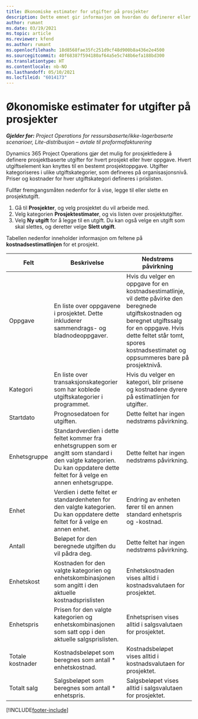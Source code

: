 ```yaml
---
title: Økonomiske estimater for utgifter på prosjekter
description: Dette emnet gir informasjon om hvordan du definerer eller beregner prosjektrelaterte utgifter.
author: rumant
ms.date: 03/19/2021
ms.topic: article
ms.reviewer: kfend
ms.author: rumant
ms.openlocfilehash: 18d8568fae35fc251d9cf48d900b8a436e2e4500
ms.sourcegitcommit: 40f68387f594180af64a5e5c748b6efa188bd300
ms.translationtype: HT
ms.contentlocale: nb-NO
ms.lasthandoff: 05/10/2021
ms.locfileid: "6014173"
---
```

# <a name="financial-estimates-for-expenses-on-projects"></a>Økonomiske estimater for utgifter på prosjekter
_**Gjelder for:** Project Operations for ressursbaserte/ikke-lagerbaserte scenarioer, Lite-distribusjon – avtale til proformafakturering_

Dynamics 365 Project Operations gjør det mulig for prosjektledere å definere prosjektbaserte utgifter for hvert prosjekt eller hver oppgave. Hvert utgiftselement kan knyttes til en bestemt prosjektoppgave. Utgifter kategoriseres i ulike utgiftskategorier, som defineres på organisasjonsnivå. Priser og kostnader for hver utgiftskategori defineres i prislisten. 

Fullfør fremgangsmåten nedenfor for å vise, legge til eller slette en prosjektutgift.

1. Gå til **Prosjekter**, og velg prosjektet du vil arbeide med.
2. Velg kategorien **Prosjektestimater**, og vis listen over prosjektutgifter.
3. Velg **Ny utgift** for å legge til en utgift. Du kan også velge en utgift som skal slettes, og deretter velge **Slett utgift**.

Tabellen nedenfor inneholder informasjon om feltene på **kostnadsestimatlinjen** for et prosjekt. 

| **Felt** | **Beskrivelse** | **Nedstrøms påvirkning** |
| --- | --- | --- |
| Oppgave | En liste over oppgavene i prosjektet. Dette inkluderer sammendrags- og bladnodeoppgaver. | Hvis du velger en oppgave for en kostnadsestimatlinje, vil dette påvirke den beregnede utgiftskostnaden og beregnet utgiftssalg for en oppgave. Hvis dette feltet står tomt, spores kostnadsestimatet og oppsummeres bare på prosjektnivå. |
| Kategori | En liste over transaksjonskategorier som har koblede utgiftskategorier i programmet. | Hvis du velger en kategori, blir prisene og kostnadene dyrere på estimatlinjen for utgifter. |
| Startdato | Prognosedatoen for utgiften. | Dette feltet har ingen nedstrøms påvirkning. |
| Enhetsgruppe | Standardverdien i dette feltet kommer fra enhetsgruppen som er angitt som standard i den valgte kategorien. Du kan oppdatere dette feltet for å velge en annen enhetsgruppe. | Dette feltet har ingen nedstrøms påvirkning. |
| Enhet | Verdien i dette feltet er standardenheten for den valgte kategorien. Du kan oppdatere dette feltet for å velge en annen enhet. | Endring av enheten fører til en annen standard enhetspris og -kostnad. |
| Antall | Beløpet for den beregnede utgiften du vil pådra deg. | Dette feltet har ingen nedstrøms påvirkning. |
| Enhetskost | Kostnaden for den valgte kategorien og enhetskombinasjonen som angitt i den aktuelle kostnadsprislisten | Enhetskostnaden vises alltid i kostnadsvalutaen for prosjektet. |
| Enhetspris | Prisen for den valgte kategorien og enhetskombinasjonen som satt opp i den aktuelle salgsprislisten. | Enhetsprisen vises alltid i salgsvalutaen for prosjektet. |
| Totale kostnader | Kostnadsbeløpet som beregnes som antall \* enhetskostnad.| Kostnadsbeløpet vises alltid i kostnadsvalutaen for prosjektet. |
| Totalt salg | Salgsbeløpet som beregnes som antall \* enhetspris. | Salgsbeløpet vises alltid i salgsvalutaen for prosjektet. |


[!INCLUDE[footer-include](../includes/footer-banner.md)]
